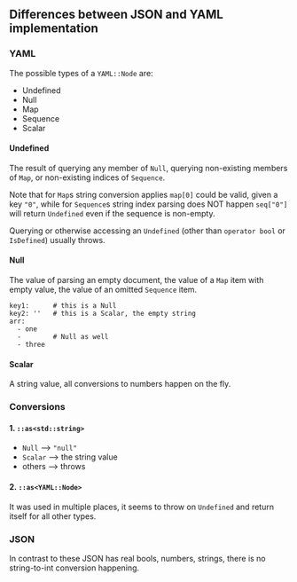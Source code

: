 ## Differences between JSON and YAML implementation

### YAML

The possible types of a `YAML::Node` are:
* Undefined
* Null
* Map
* Sequence
* Scalar

#### Undefined

The result of querying any member of `Null`, querying non-existing members of `Map`,
or non-existing indices of `Sequence`.

Note that for `Map`s string conversion applies `map[0]` could be valid, given a key `"0"`,
while for `Sequence`s string index parsing does NOT happen `seq["0"]`
will return `Undefined` even if the sequence is non-empty.

Querying or otherwise accessing an `Undefined` (other than `operator bool` or `IsDefined`) usually throws.

#### Null

The value of parsing an empty document, the value of a `Map` item with empty value,
the value of an omitted `Sequence` item.

```
key1:      # this is a Null
key2: ''   # this is a Scalar, the empty string
arr:
  - one
  -        # Null as well
  - three
```

#### Scalar

A string value, all conversions to numbers happen on the fly.

### Conversions

#### 1. `::as<std::string>`

* `Null` --> `"null"`
* `Scalar` --> the string value
* others --> throws

#### 2. `::as<YAML::Node>`

It was used in multiple places, it seems to throw on `Undefined` and return itself for all
other types.

### JSON 

In contrast to these JSON has real bools, numbers, strings, there is no string-to-int
conversion happening.

